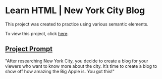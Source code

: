 # Learn HTML | New York City Blog
This project was created to practice using various semantic elements.

To view this project, click [here](https://vivian-mca.github.io/HTML-CSS-Codecademy-Projects/New%20York%20City%20Blog).

## [Project Prompt](https://www.codecademy.com/courses/learn-html/projects/semantic-html-nyc-blog)
"After researching New York City, you decide to create a blog for your viewers who want to know more about the city. It’s time to create a blog to show off how amazing the Big Apple is. You got this!"
